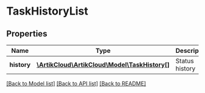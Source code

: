 # TaskHistoryList

## Properties
Name | Type | Description | Notes
------------ | ------------- | ------------- | -------------
**history** | [**\ArtikCloud\ArtikCloud\Model\TaskHistory[]**](TaskHistory.md) | Status history | [optional] 

[[Back to Model list]](../README.md#documentation-for-models) [[Back to API list]](../README.md#documentation-for-api-endpoints) [[Back to README]](../README.md)


